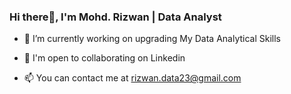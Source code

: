    ### Hi there👋, I'm Mohd. Rizwan | Data Analyst
   
- 🔭 I’m currently working on upgrading My Data Analytical Skills

- 🤝 I'm open to collaborating on Linkedin

- 📫 You can contact me at rizwan.data23@gmail.com



